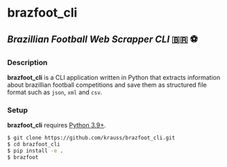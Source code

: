 # brazfoot_cli

## _Brazillian Football Web Scrapper CLI_ :brazil: :soccer:

### Description

**brazfoot_cli** is a CLI application written in Python that extracts information about brazillian football competitions and save them as structured file format such as `json`, `xml` and `csv`.

### Setup

**brazfoot_cli** requires [Python 3.9+](https://www.python.org/downloads/).

```sh
$ git clone https://github.com/krauss/brazfoot_cli.git
$ cd brazfoot_cli
$ pip install -e .
$ brazfoot
```
